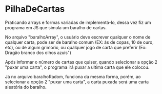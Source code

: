# PilhaDeCartas
Praticando arrays e formas variadas de implementá-lo, dessa vez fiz um programa em JS que simula um baralho de cartas.

No arquivo "baralhoArray", o usuário deve escrever qualquer o nome de qualquer carta, pode ser de baralho comum (EX: às de copas, 10 de ouro, etc), ou de algum grimório, ou qualquer jogo de carta que preferir (Ex: Dragão branco dos olhos azuis")

Após informar o número de cartas que quiser, quando selecionar a opção 2 "puxar uma carta", o programa irá puxar a ultima carta que ele colocou.

Já no arquivo baralhoRadom, funciona da mesma forma, porém, ao selecionar a opção 2 "puxar uma carta", a carta puxada será uma carta aleatória do baralho.
